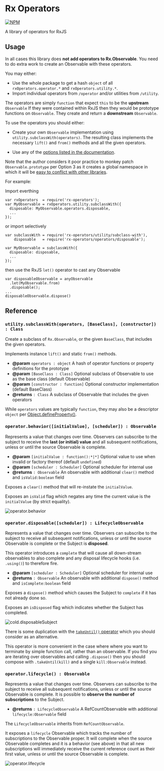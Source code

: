 # Rx Operators

[![NPM](https://nodei.co/npm/rx-operators.png)](http://github.com/bholloway/rx-operators)

A library of operators for RxJS

## Usage

In all cases this library does **not add operators to Rx.Observable**. You need to do extra work to create an Observable with these operators.

You may either:
 * Use the whole package to get a hash `object` of all `rxOperators.operator.*` and `rxOperators.utility.*`.
 * Import individual operators from `/operator` and/or utilities from `/utility`.

The operators are simply `function` that expect `this` to be the **upstream** `Observable` If they were contained within RxJS then they would be prototype functions on `Observable`. They create and return a **downstream** `Observable`.

To use the operators you should either:

 * Create your own `Observable` implementation using `utility.subclassWith(operators)`.  The resulting class implements the necessary `lift()` and `from()` methods and all the given operators.

 * Use any of the [options listed in the documentation](https://github.com/ReactiveX/RxJS/blob/master/doc/operator-creation.md#adding-the-operator-to-observable).

Note that the author considers it poor practice to monkey patch `Observable.prototype` per Option 3 as it creates a global namespace in which it will be [easy to conflict with other libraries](https://github.com/ReactiveX/RxJS/issues/1207#issue-127133307).

For example:

Import everthing
```
var rxOperators  = require('rx-operators');
var MyObservable = rxOperators.utility.subclassWith({
  disposable: MyObservable.operators.disposable,
  ...
});
```

or import selectively
```
var subclassWith = require('rx-operators/utility/subclass-with'),
    disposable   = require('rx-operators/operators/disposable');
	
var MyObservable = subclassWith({
  disposable: disposable,
  ...
});
```

then use the RxJS `let()` operator to cast any Observable
```
var disposableObservable = anyObservable
  .let(MyObservable.from)
  .disposable();
...
disposableObservable.dispose()
```

## Reference

### `utility.subclassWith(operators, [BaseClass], [constructor]) : Class`

Create a subclass of `Rx.Observable`, or the given `BaseClass`, that includes the given operators.

Implements instance `lift()` and static `from()` methods.

* **@param** `operators : object` A hash of operator functions or property definitions for the prototype
* **@param** `[BaseClass : Class]` Optional subclass of Observable to use as the base class (default Observable)
* **@param** `[constructor : function]` Optional constructor implementation (default BaseClass)
* **@returns** `: Class` A subclass of Observable that includes the given operators

While `operators` values are typically `function`, they may also be a descriptor `object` per [Object.defineProperty()](https://developer.mozilla.org/en/docs/Web/JavaScript/Reference/Global_Objects/Object/defineProperty).

### `operator.behavior([initialValue], [scheduler]) : Observable`

Represents a value that changes over time. Observers can subscribe to the subject to receive the **last (or initial) value** and all subsequent notifications, unless or until the source Observable is complete.

* **@param** `[initialValue : function():*|*]` Optional value to use when invalid or factory thereof (default `undefined`)
* **@param** `[scheduler : Scheduler]` Optional scheduler for internal use
* **@returns** `: Observable` An observable with additional `clear()` method and `isValid:boolean` field

Exposes a `clear()` method that will re-instate the `initialValue`.

Exposes an `isValid` flag which negates any time the current value is the `initialValue` (by strict equality).

![operator.behavior](operator/behavior.png)

### `operator.disposable([scheduler]) : LifecycleObservable`

Represents a value that changes over time. Observers can subscribe to the subject to receive all subsequent notifications, unless or until the source Observable is complete or the Subject is **disposed**.

This operator introduces a `complete` that will cause all down-stream observables to also complete and any disposal lifecycle hooks (i.e. `.using()`) to therefore fire.

* **@param** `[scheduler : Scheduler]` Optional scheduler for internal use
* **@returns** `: Observable` An observable with additional `dispose()` method and `isComplete:boolean` field

Exposes a `dispose()` method which causes the Subject to `complete` if it has not already done so.

Exposes an `isDisposed` flag which indicates whether the Subject has completed.

![cold.disposableSubject](operator/disposable.png)

There is some duplication with the [`takeUntil()` operator](http://reactivex.io/documentation/operators/takeuntil.html) which you should consider as an alternative.

This operator is more convenient in the case where where you want to terminate by simple function call, rather than an observable. If you find you are iterating over observables and calling `.dispose()` then you should compose with `.takeUntil(kill)` and a single `kill:Observable` instead.

### `operator.lifecycle() : Observable`

Represents a value that changes over time. Observers can subscribe to the subject to receive all subsequent notifications, unless or until the source Observable is complete. It is possible to **observe the number of subscriptions** to the Subject.

* **@returns** `: LifecycleObservable` A RefCountObservable with additional `lifecycle:Observable` field

The `LifecycleObservable` inherits from `RefCountObservable`.

It exposes a `lifecycle` Observable which tracks the number of subscriptions to the Observable proper. It will complete when the source Observable completes and it is a behavior (see above) in that all new subscriptions will immediately receive the current reference count as their first value, unless or until the source Observable is complete.

![operator.lifecycle](operator/lifecycle.png)